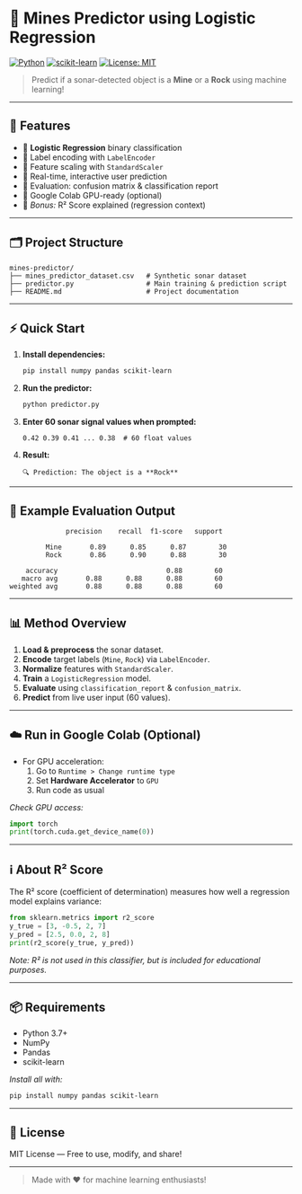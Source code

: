 # 🧠 Mines Predictor using Logistic Regression

[![Python](https://img.shields.io/badge/Python-3.7+-blue?logo=python)](https://www.python.org/)
[![scikit-learn](https://img.shields.io/badge/scikit--learn-1.0%2B-orange?logo=scikitlearn)](https://scikit-learn.org/)
[![License: MIT](https://img.shields.io/badge/License-MIT-yellow.svg)](LICENSE)

> Predict if a sonar-detected object is a **Mine** or a **Rock** using machine learning!

---

## 🚀 Features

- 🔹 **Logistic Regression** binary classification
- 🔹 Label encoding with `LabelEncoder`
- 🔹 Feature scaling with `StandardScaler`
- 🔹 Real-time, interactive user prediction
- 🔹 Evaluation: confusion matrix & classification report
- 🔹 Google Colab GPU-ready (optional)
- 🔹 *Bonus:* R² Score explained (regression context)

---

## 🗂️ Project Structure

```
mines-predictor/
├── mines_predictor_dataset.csv   # Synthetic sonar dataset
├── predictor.py                  # Main training & prediction script
├── README.md                     # Project documentation
```

---

## ⚡ Quick Start

1. **Install dependencies:**
   ```bash
   pip install numpy pandas scikit-learn
   ```

2. **Run the predictor:**
   ```bash
   python predictor.py
   ```

3. **Enter 60 sonar signal values when prompted:**
   ```text
   0.42 0.39 0.41 ... 0.38  # 60 float values
   ```

4. **Result:**
   ```text
   🔍 Prediction: The object is a **Rock**
   ```

---

## 🧪 Example Evaluation Output

```
              precision    recall  f1-score   support

         Mine       0.89      0.85      0.87        30
         Rock       0.86      0.90      0.88        30

    accuracy                           0.88        60
   macro avg       0.88      0.88      0.88        60
weighted avg       0.88      0.88      0.88        60
```

---

## 📊 Method Overview

1. **Load & preprocess** the sonar dataset.
2. **Encode** target labels (`Mine`, `Rock`) via `LabelEncoder`.
3. **Normalize** features with `StandardScaler`.
4. **Train** a `LogisticRegression` model.
5. **Evaluate** using `classification_report` & `confusion_matrix`.
6. **Predict** from live user input (60 values).

---

## ☁️ Run in Google Colab (Optional)

- For GPU acceleration:
  1. Go to `Runtime > Change runtime type`
  2. Set **Hardware Accelerator** to `GPU`
  3. Run code as usual

_Check GPU access:_
```python
import torch
print(torch.cuda.get_device_name(0))
```

---

## ℹ️ About R² Score

The R² score (coefficient of determination) measures how well a regression model explains variance:

```python
from sklearn.metrics import r2_score
y_true = [3, -0.5, 2, 7]
y_pred = [2.5, 0.0, 2, 8]
print(r2_score(y_true, y_pred))
```

*Note: R² is not used in this classifier, but is included for educational purposes.*

---

## 📦 Requirements

- Python 3.7+
- NumPy
- Pandas
- scikit-learn

_Install all with:_
```bash
pip install numpy pandas scikit-learn
```

---

## 📄 License

MIT License — Free to use, modify, and share!

---

> Made with ❤️ for machine learning enthusiasts!
